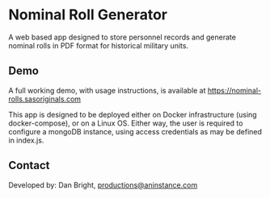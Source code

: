 # Nominal Roll Generator
A web based app designed to store personnel records and generate nominal rolls in PDF format for historical military units.

## Demo
A full working demo, with usage instructions, is available at https://nominal-rolls.sasoriginals.com

This app is designed to be deployed either on Docker infrastructure (using docker-compose), or on a Linux OS. Either way, the user is required to configure a mongoDB instance, using access credentials as may be defined in index.js.

## Contact
Developed by: Dan Bright, productions@aninstance.com
